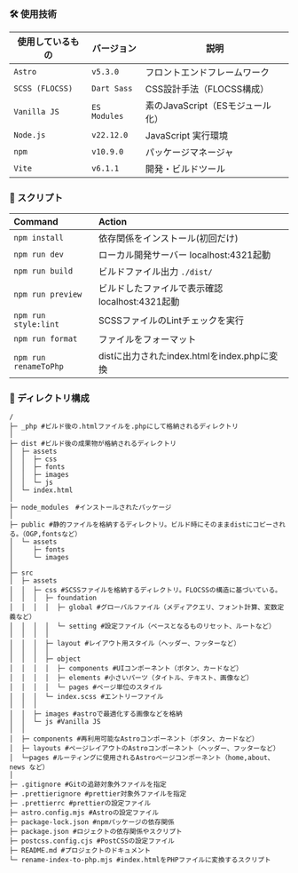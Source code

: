 ### 🛠 使用技術 
| 使用しているもの   | バージョン     | 説明                                    |
|-----------------|-------------|------------------------------------------|
| `Astro`         | `v5.3.0`    | フロントエンドフレームワーク                  |
| `SCSS (FLOCSS)` | `Dart Sass` | CSS設計手法（FLOCSS構成）                   |
| `Vanilla JS`    | `ES Modules`| 素のJavaScript（ESモジュール化）             |
| `Node.js`       | `v22.12.0`  | JavaScript 実行環境                        |
| `npm`           | `v10.9.0`   | パッケージマネージャ                         |
| `Vite`          | `v6.1.1`    | 開発・ビルドツール                           |



### 📕 スクリプト
| Command              | Action                                                |
| :------------------- | :---------------------------------------------------- |
| `npm install`        | 依存関係をインストール(初回だけ) 　                       　|
| `npm run dev`        | ローカル開発サーバー localhost:4321起動                   |
| `npm run build`      | ビルドファイル出力 `./dist/`                             |
| `npm run preview`    | ビルドしたファイルで表示確認 localhost:4321起動　　　        |
| `npm run style:lint` | SCSSファイルのLintチェックを実行                          |
| `npm run format`     | ファイルをフォーマット 　                                 |
| `npm run renameToPhp`| distに出力されたindex.htmlをindex.phpに変換               |


### 🌲 ディレクトリ構成
```text
/
├─ _php #ビルド後の.htmlファイルを.phpにして格納されるディレクトリ
│
├─ dist #ビルド後の成果物が格納されるディレクトリ
│  ├─ assets
│  │  ├─ css
│  │  ├─ fonts
│  │  ├─ images
│  │  └─ js
│  └─ index.html
│
├─ node_modules　#インストールされたパッケージ
│
├─ public #静的ファイルを格納するディレクトリ。ビルド時にそのままdistにコピーされる。（OGP,fontsなど）
│  └─ assets
│     ├─ fonts
│     └─ images
│
├─ src
│  ├─ assets 
│  │  ├─ css #SCSSファイルを格納するディレクトリ。FLOCSSの構造に基づいている。
│  │  │  ├─ foundation
│  │  │  │  ├─ global #グローバルファイル（メディアクエリ、フォント計算、変数定義など）
│  │  │  │  └─ setting #設定ファイル（ベースとなるものリセット、ルートなど）
│  │  │  │
│  │  │  ├─ layout #レイアウト用スタイル（ヘッダー、フッターなど）
│  │  │  │
│  │  │  ├─ object
│  │  │  │  ├─ components #UIコンポーネント（ボタン、カードなど）
│  │  │  │  ├─ elements #小さいパーツ（タイトル、テキスト、画像など）
│  │  │  │  └─ pages #ページ単位のスタイル
│  │  │  └─ index.scss #エントリーファイル
│  │  │   
│  │  ├─ images #astroで最適化する画像などを格納
│  │  └─ js #Vanilla JS
│  │
│  ├─ components #再利用可能なAstroコンポーネント（ボタン、カードなど）
│  ├─ layouts #ページレイアウトのAstroコンポーネント（ヘッダー、フッターなど）
│  └─pages #ルーティングに使用されるAstroページコンポーネント（home,about、news など）
│
├─ .gitignore #Gitの追跡対象外ファイルを指定
├─ .prettierignore #prettier対象外ファイルを指定
├─ .prettierrc #prettierの設定ファイル
├─ astro.config.mjs #Astroの設定ファイル
├─ package-lock.json #npmパッケージの依存関係
├─ package.json #ロジェクトの依存関係やスクリプト
├─ postcss.config.cjs #PostCSSの設定ファイル
├─ README.md #プロジェクトのドキュメント
└─ rename-index-to-php.mjs #index.htmlをPHPファイルに変換するスクリプト
```
